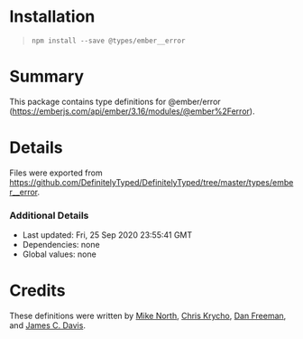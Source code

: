 # Installation
> `npm install --save @types/ember__error`

# Summary
This package contains type definitions for @ember/error (https://emberjs.com/api/ember/3.16/modules/@ember%2Ferror).

# Details
Files were exported from https://github.com/DefinitelyTyped/DefinitelyTyped/tree/master/types/ember__error.

### Additional Details
 * Last updated: Fri, 25 Sep 2020 23:55:41 GMT
 * Dependencies: none
 * Global values: none

# Credits
These definitions were written by [Mike North](https://github.com/mike-north), [Chris Krycho](https://github.com/chriskrycho), [Dan Freeman](https://github.com/dfreeman), and [James C. Davis](https://github.com/jamescdavis).
